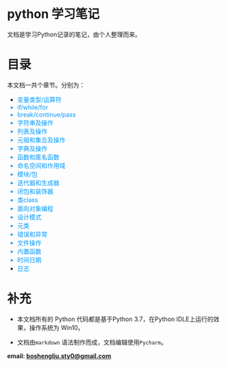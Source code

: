 <!--
    作者：刘博生
    email: boshengliu.sty0@gmail.com
**  本文档可用于个人学习目的，不得用于商业目的  **
-->

# python 学习笔记

文档是学习Python记录的笔记，由个人整理而来。

# 目录
本文档一共个章节。分别为：

* <font color=#0099ff>变量类型/运算符
* if/while/for
* break/continue/pass
* 字符串及操作
* 列表及操作
* 元祖和集合及操作
* 字典及操作
* 函数和匿名函数
* 命名空间和作用域
* 模块/包
* 迭代器和生成器
* 闭包和装饰器
* 类class
* 面向对象编程
* 设计模式
* 元类
* 错误和异常
* 文件操作
* 内置函数
* 时间日期
* 日志</font>


# 补充

* 本文档所有的 Python 代码都是基于Python 3.7，在Python IDLE上运行的效果，操作系统为 Win10。

* 文档由`markdown` 语法制作而成，文档编辑使用`Pycharm`。

**email: boshengliu.sty0@gmail.com** 